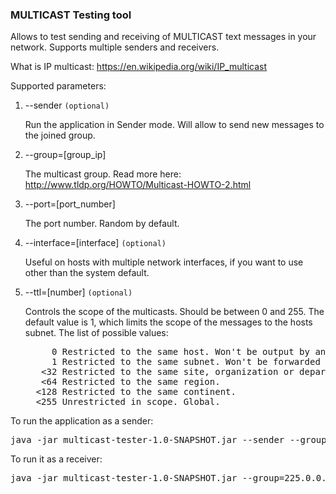 ### MULTICAST Testing tool
Allows to test sending and receiving of MULTICAST text messages in your network.
Supports multiple senders and receivers.

What is IP multicast: https://en.wikipedia.org/wiki/IP_multicast

Supported parameters:

1. --sender `(optional)`

   Run the application in Sender mode. Will allow to send new messages to the joined group.

2. --group=[group_ip]

   The multicast group. Read more here: http://www.tldp.org/HOWTO/Multicast-HOWTO-2.html

3. --port=[port_number]

   The port number. Random by default.

4. --interface=[interface] `(optional)`

   Useful on hosts with multiple network interfaces, if you want to use other than the system default.

5. --ttl=[number] `(optional)`

   Controls the scope of the multicasts. Should be between 0 and 255.
   The default value is 1, which limits the scope of the messages to the hosts subnet.
   The list of possible values:
   <pre>
        0 Restricted to the same host. Won't be output by any interface.
        1 Restricted to the same subnet. Won't be forwarded by a router.
      <32 Restricted to the same site, organization or department.
      <64 Restricted to the same region.
     <128 Restricted to the same continent.
     <255 Unrestricted in scope. Global.
   </pre>

To run the application as a sender:
<pre>
java -jar multicast-tester-1.0-SNAPSHOT.jar --sender --group=225.0.0.0 --port=59343
</pre>

To run it as a receiver:
<pre>
java -jar multicast-tester-1.0-SNAPSHOT.jar --group=225.0.0.0 --port=59343
</pre>
